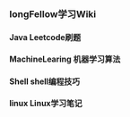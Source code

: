### longFellow学习Wiki

#### Java Leetcode刷题

#### MachineLearing 机器学习算法

#### Shell shell编程技巧

#### linux Linux学习笔记